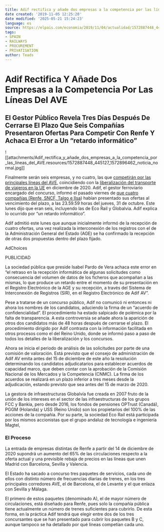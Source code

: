 ```yaml
---
title: Adif rectifica y añade dos empresas a la competencia por las líneas del AVE
date created: '2019-11-05 12:25:20'
date modified: '2025-05-21 15:24:23'
language: es
source: https://elpais.com/economia/2019/11/04/actualidad/1572887448_445127.html
tags:
- SPAIN
- RAILWAYS
- PROCUREMENT
- PRIVATISATION
author: Teads
---
```


# Adif Rectifica Y Añade Dos Empresas a la Competencia Por Las Líneas Del AVE

## El Gestor Público Revela Tres Días Después De Cerrarse El Plazo Que Seis Compañías Presentaron Ofertas Para Competir Con Renfe Y Achaca El Error a Un “retardo informático”

![[attachments/Adif_rectifica_y_añade_dos_empresas_a_la_competencia_por_las_líneas_del_AVE.resources/1572887448_445127_1572896462_noticia_normal.jpg]]

Finalmente serán seis empresas, y no cuatro, las que [competirán por las principales líneas del AVE](https://cincodias.elpais.com/cincodias/2019/04/22/companias/1555946372_250887.html), coincidiendo con la [liberalización del transporte de viajeros en la UE](https://cincodias.elpais.com/cincodias/2019/09/11/companias/1568218469_519010.html) en diciembre de 2020. Adif, el gestor ferroviario encargado del concurso, informó el pasado viernes de [que cuatro compañías (Renfe, SNCF, Talgo e Ilsa](https://elpais.com/economia/2019/11/01/actualidad/1572596422_771209.html)) habían presentado sus ofertas al vencimiento del plazo, a las 23.59.59 horas del jueves, 31 de octubre. Este lunes dijo que eran seis, incluyendo las de Eco Rail y Globalvia. Adif explica lo ocurrido por “un retardo informático”.

Adif admitió este lunes que aunque inicialmente informó de la recepción de cuatro ofertas, una vez realizada la interconexión de los registros con el de la Administración General del Estado (AGE) se ha confirmado la recepción de otras dos propuestas dentro del plazo fijado.

AdChoices

PUBLICIDAD

La sociedad pública que preside Isabel Pardo de Vera achaca este error en “el retraso en la recepción informática de algunas solicitudes como consecuencia del volumen de datos de los ficheros que acompañan a las mismas, lo que produce un retardo entre el momento de su presentación en el Registro Electrónico de la AGE y su recepción, a través del Sistema de Interconexión de Registros (SIR), en el Registro Electrónico de Adif AV”.

Pese a tratarse de un concurso público, Adif no comunicó ni entonces ni ahora los nombres de los candidatos, aduciendo la firma de un “acuerdo de confidencialidad”. El procedimiento ha estado salpicado de polémica por la falta de transparencia. A esta controversia se añade ahora la aparición de otros dos candidatos más de 48 horas después de cerrarse el plazo. El procedimiento dirigido por Adif contrasta con la información facilitada en otros procesos como el del Reino Unido, donde se informó paso a paso de todos los detalles de la liberalización y los concursos.

Ahora se inicia el periodo de análisis de las solicitudes por parte de una comisión de valoración. Está previsto que el consejo de administración de Adif AV emita antes del 15 de diciembre de este año la resolución determinando los candidatos adjudicatarios para establecer acuerdos de capacidad marco, que deben contar con la aprobación de la Comisión Nacional de los Mercados y la Competencia (CNMC). La firma de los acuerdos se realizará en un plazo inferior a tres meses desde la adjudicación, estando previsto que sea antes del 15 de marzo de 2020.

La gestora de infraestructuras Globalvía fue creada en 2007 fruto de la unión de los intereses en el sector de las infraestructuras de los grupos FCC y Bankia, pero desde 2016, los fondos de pensiones OPTrust (Canadá), PGGM (Holanda) y USS (Reino Unido) son los propietarios del 100% de las acciones de la compañía. Por su parte, la sociedad Eco Rail está participada por los mismos accionistas que el grupo andaluz de tecnología e ingeniería Magtel,

### El Proceso

La entrada de empresas distintas de Renfe a partir del 14 de diciembre de 2020 supondrá un aumento del 65% de las circulaciones respecto a la oferta actual y una previsible rebaja de precios en las líneas que unen Madrid con Barcelona, Sevilla y Valencia.

El Estado ha sacado a concurso tres paquetes de servicios, cada uno de ellos con distinto número de frecuencias diarias de trenes, en los tres principales corredores AVE, el de Barcelona, el de Levante y el que enlaza con Sevilla y Málaga.

El primero de estos paquetes (denominado A), el de mayor número de circulaciones, está diseñado para Renfe, pues solo la compañía pública tiene actualmente un número de trenes suficientes para cubrirlo. De esta forma, en la práctica Adif tendrá que elegir entre dos de los tres concursantes que se han presentado para cubrir los paquetes B y C, aunque tampoco se ha detallado por qué líneas competían cada uno.